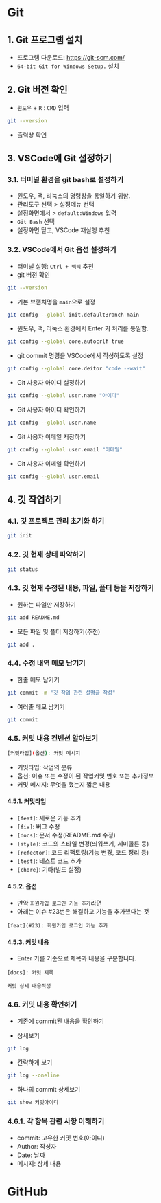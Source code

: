 # Git

## 1. Git 프로그램 설치

- 프로그램 다운로드: https://git-scm.com/
- `64-bit Git for Windows Setup.` 설치

## 2. Git 버전 확인

- `윈도우` + `R` : `CMD` 입력

```bash
git --version
```

- 출력창 확인

## 3. VSCode에 Git 설정하기

### 3.1. 터미널 환경을 git bash로 설정하기

- 윈도우, 맥, 리눅스의 명령창을 통일하기 위함.
- 관리도구 선택 > 설정메뉴 선택
- 설정화면에서 > `default:Windows` 입력
- `Git Bash` 선택
- 설정화면 닫고, VSCode 재실행 추천

### 3.2. VSCode에서 Git 옵션 설정하기

- 터미널 실행: `Ctrl + 백틱` 추천
- git 버전 확인

```bash
git --version
```

- 기본 브랜치명을 `main`으로 설정

```bash
git config --global init.defaultBranch main
```

- 윈도우, 맥, 리눅스 환경에서 Enter 키 처리를 통일함.

```bash
git config --global core.autocrlf true
```

- git commit 명령을 VSCode에서 작성하도록 설정

```bash
git config --global core.deitor "code --wait"
```

- Git 사용자 아이디 설정하기

```bash
git config --global user.name "아이디"
```

- Git 사용자 아이디 확인하기

```bash
git config --global user.name
```

- Git 사용자 이메일 저장하기

```bash
git config --global user.email "이메일"
```

- Git 사용자 이메일 확인하기

```bash
git config --global user.email
```

## 4. 깃 작업하기

### 4.1. 깃 프로젝트 관리 초기화 하기

```bash
git init
```

### 4.2. 깃 현재 상태 파악하기

```bash
git status
```

### 4.3. 깃 현재 수정된 내용, 파일, 폴더 등을 저장하기

- 원하는 파일만 저장하기

```bash
git add README.md
```

- 모든 파일 및 폴더 저장하기(추천)

```bash
git add .
```

### 4.4. 수정 내역 메모 남기기

- 한줄 메모 남기기

```bash
git commit -m "깃 작업 관련 설명글 작성"
```

- 여러줄 메모 남기기

```bash
git commit
```

### 4.5. 커밋 내용 컨벤션 알아보기
```bash
[커밋타입](옵션): 커밋 메시지
```

- 커밋타입: 작업의 분류
- 옵션: 이슈 또는 수정이 된 작업커밋 번호 또는 추가정보
- 커밋 메시지: 무엇을 했는지 짧은 내용

#### 4.5.1. 커밋타입
- `[feat]`: 새로운 기능 추가
- `[fix]`: 버그 수정
- `[docs]`: 문서 수정(README.md 수정)
- `[style]`: 코드의 스타일 변경(띄워쓰기, 세미콜론 등)
- `[refector]`: 코드 리팩토링(기능 변경, 코드 정리 등)
- `[test]`: 테스트 코드 추가
- `[chore]`: 기타(빌드 설정)

#### 4.5.2. 옵션
- 만약 `회원가입 로그인 기능 추가`라면
- 아래는 이슈 #23번은 해결하고 기능을 추가했다는 것
```
[feat](#23): 회원가입 로그인 기능 추가
```

#### 4.5.3. 커밋 내용
- Enter 키를 기준으로 제목과 내용을 구분합니다.

```
[docs]: 커밋 제목

커밋 상세 내용작성

```

### 4.6. 커밋 내용 확인하기
- 기존에 commit된 내용을 확인하기

- 상세보기
```bash
git log
```

- 간략하게 보기
```bash
git log --oneline
```

- 하나의 commit 상세보기
```bash
git show 커밋아이디
```

### 4.6.1. 각 항목 관련 사항 이해하기
- commit: 고유한 커밋 번호(아이디)
- Author: 작성자
- Date: 날짜
- 메시지: 상세 내용



# GitHub
